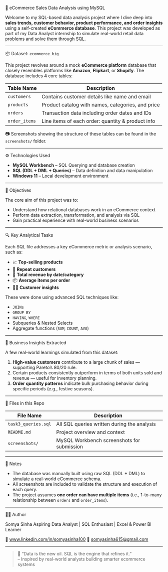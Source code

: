  🛒 eCommerce Sales Data Analysis using MySQL

Welcome to my SQL-based data analysis project where I dive deep into **sales trends, customer behavior, product performance, and order insights** using a self-created **eCommerce database**. This project was developed as part of my Data Analyst internship to simulate real-world retail data problems and solve them through SQL.

---

📦 Dataset: `ecommerce_big`

This project revolves around a mock **eCommerce platform** database that closely resembles platforms like **Amazon**, **Flipkart**, or **Shopify**. The database includes 4 core tables:

| Table Name     | Description                                      |
|----------------|--------------------------------------------------|
| `customers`    | Contains customer details like name and email    |
| `products`     | Product catalog with names, categories, and price|
| `orders`       | Transaction data including order dates and IDs   |
| `order_items`  | Line items of each order: quantity & product info|

📷 Screenshots showing the structure of these tables can be found in the `screenshots/` folder.

---

⚙️ Technologies Used

- **MySQL Workbench** – SQL Querying and database creation  
- **SQL (DDL + DML + Queries)** – Data definition and data manipulation  
- **Windows 11** – Local development environment

---

 🎯 Objectives

The core aim of this project was to:
- Understand how relational databases work in an eCommerce context
- Perform data extraction, transformation, and analysis via SQL
- Gain practical experience with real-world business scenarios

---

 🔍 Key Analytical Tasks

Each SQL file addresses a key eCommerce metric or analysis scenario, such as:

- 📈 **Top-selling products**
- 👥 **Repeat customers**
- 💸 **Total revenue by date/category**
- 📦 **Average items per order**
- 🕵️‍♂️ **Customer insights**

These were done using advanced SQL techniques like:
- `JOINs`
- `GROUP BY`
- `HAVING`, `WHERE`
- Subqueries & Nested Selects
- Aggregate functions (`SUM`, `COUNT`, `AVG`)

---

🧠 Business Insights Extracted

A few real-world learnings simulated from this dataset:

1. **High-value customers** contribute to a large chunk of sales — supporting Pareto’s 80/20 rule.
2. Certain products consistently outperform in terms of both units sold and revenue — useful for inventory planning.
3. **Order quantity patterns** indicate bulk purchasing behavior during specific periods (e.g., festive seasons).

---

 📝 Files in this Repo

| File Name              | Description                                     |
|------------------------|-------------------------------------------------|
| `task3_queries.sql`    | All SQL queries written during the analysis     |
| `README.md`            | Project overview and context                    |
| `screenshots/`         | MySQL Workbench screenshots for submission      |

---

📌 Notes

- The database was manually built using raw SQL (DDL + DML) to simulate a real-world eCommerce schema.
- All screenshots are included to validate the structure and execution of each query.
- The project assumes **one order can have multiple items** (i.e., 1-to-many relationship between `orders` and `order_items`).

---

👨‍💻 Author

Somya Sinha
Aspiring Data Analyst | SQL Enthusiast | Excel & Power BI Learner

🔗 www.linkedin.com/in/somyasinha100 
📧 somyasinha615@gmail.com

---

> 💬 “Data is the new oil. SQL is the engine that refines it.”  
> – Inspired by real-world analysts building smarter ecommerce systems
